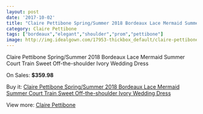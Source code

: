 ```yaml
---
layout: post
date: '2017-10-02'
title: "Claire Pettibone Spring/Summer 2018 Bordeaux Lace Mermaid Summer Court Train Sweet Off-the-shoulder Ivory Wedding Dress"
category: Claire Pettibone
tags: ["bordeaux","elegant","shoulder","prom","pettibone"]
image: http://img.idealgown.com/17953-thickbox_default/claire-pettibone-spring-summer-2018-bordeaux-lace-mermaid-summer-court-train-sweet-off-the-shoulder-ivory-wedding-dress.jpg
---
```

Claire Pettibone Spring/Summer 2018 Bordeaux Lace Mermaid Summer Court Train Sweet Off-the-shoulder Ivory Wedding Dress

On Sales: **$359.98**
<a href="https://www.idealgown.com/en/claire-pettibone/6971-claire-pettibone-spring-summer-2018-bordeaux-lace-mermaid-summer-court-train-sweet-off-the-shoulder-ivory-wedding-dress.html"><amp-img layout="responsive" width="600" height="600" src="//img.idealgown.com/17953-thickbox_default/claire-pettibone-spring-summer-2018-bordeaux-lace-mermaid-summer-court-train-sweet-off-the-shoulder-ivory-wedding-dress.jpg" alt="Claire Pettibone Spring/Summer 2018 Bordeaux Lace Mermaid Summer Court Train Sweet Off-the-shoulder Ivory Wedding Dress 0" /></a>
<a href="https://www.idealgown.com/en/claire-pettibone/6971-claire-pettibone-spring-summer-2018-bordeaux-lace-mermaid-summer-court-train-sweet-off-the-shoulder-ivory-wedding-dress.html"><amp-img layout="responsive" width="600" height="600" src="//img.idealgown.com/17960-thickbox_default/claire-pettibone-spring-summer-2018-bordeaux-lace-mermaid-summer-court-train-sweet-off-the-shoulder-ivory-wedding-dress.jpg" alt="Claire Pettibone Spring/Summer 2018 Bordeaux Lace Mermaid Summer Court Train Sweet Off-the-shoulder Ivory Wedding Dress 1" /></a>
<a href="https://www.idealgown.com/en/claire-pettibone/6971-claire-pettibone-spring-summer-2018-bordeaux-lace-mermaid-summer-court-train-sweet-off-the-shoulder-ivory-wedding-dress.html"><amp-img layout="responsive" width="600" height="600" src="//img.idealgown.com/17959-thickbox_default/claire-pettibone-spring-summer-2018-bordeaux-lace-mermaid-summer-court-train-sweet-off-the-shoulder-ivory-wedding-dress.jpg" alt="Claire Pettibone Spring/Summer 2018 Bordeaux Lace Mermaid Summer Court Train Sweet Off-the-shoulder Ivory Wedding Dress 2" /></a>
<a href="https://www.idealgown.com/en/claire-pettibone/6971-claire-pettibone-spring-summer-2018-bordeaux-lace-mermaid-summer-court-train-sweet-off-the-shoulder-ivory-wedding-dress.html"><amp-img layout="responsive" width="600" height="600" src="//img.idealgown.com/17958-thickbox_default/claire-pettibone-spring-summer-2018-bordeaux-lace-mermaid-summer-court-train-sweet-off-the-shoulder-ivory-wedding-dress.jpg" alt="Claire Pettibone Spring/Summer 2018 Bordeaux Lace Mermaid Summer Court Train Sweet Off-the-shoulder Ivory Wedding Dress 3" /></a>
<a href="https://www.idealgown.com/en/claire-pettibone/6971-claire-pettibone-spring-summer-2018-bordeaux-lace-mermaid-summer-court-train-sweet-off-the-shoulder-ivory-wedding-dress.html"><amp-img layout="responsive" width="600" height="600" src="//img.idealgown.com/17957-thickbox_default/claire-pettibone-spring-summer-2018-bordeaux-lace-mermaid-summer-court-train-sweet-off-the-shoulder-ivory-wedding-dress.jpg" alt="Claire Pettibone Spring/Summer 2018 Bordeaux Lace Mermaid Summer Court Train Sweet Off-the-shoulder Ivory Wedding Dress 4" /></a>
<a href="https://www.idealgown.com/en/claire-pettibone/6971-claire-pettibone-spring-summer-2018-bordeaux-lace-mermaid-summer-court-train-sweet-off-the-shoulder-ivory-wedding-dress.html"><amp-img layout="responsive" width="600" height="600" src="//img.idealgown.com/17956-thickbox_default/claire-pettibone-spring-summer-2018-bordeaux-lace-mermaid-summer-court-train-sweet-off-the-shoulder-ivory-wedding-dress.jpg" alt="Claire Pettibone Spring/Summer 2018 Bordeaux Lace Mermaid Summer Court Train Sweet Off-the-shoulder Ivory Wedding Dress 5" /></a>
<a href="https://www.idealgown.com/en/claire-pettibone/6971-claire-pettibone-spring-summer-2018-bordeaux-lace-mermaid-summer-court-train-sweet-off-the-shoulder-ivory-wedding-dress.html"><amp-img layout="responsive" width="600" height="600" src="//img.idealgown.com/17955-thickbox_default/claire-pettibone-spring-summer-2018-bordeaux-lace-mermaid-summer-court-train-sweet-off-the-shoulder-ivory-wedding-dress.jpg" alt="Claire Pettibone Spring/Summer 2018 Bordeaux Lace Mermaid Summer Court Train Sweet Off-the-shoulder Ivory Wedding Dress 6" /></a>
<a href="https://www.idealgown.com/en/claire-pettibone/6971-claire-pettibone-spring-summer-2018-bordeaux-lace-mermaid-summer-court-train-sweet-off-the-shoulder-ivory-wedding-dress.html"><amp-img layout="responsive" width="600" height="600" src="//img.idealgown.com/17954-thickbox_default/claire-pettibone-spring-summer-2018-bordeaux-lace-mermaid-summer-court-train-sweet-off-the-shoulder-ivory-wedding-dress.jpg" alt="Claire Pettibone Spring/Summer 2018 Bordeaux Lace Mermaid Summer Court Train Sweet Off-the-shoulder Ivory Wedding Dress 7" /></a>

Buy it: [Claire Pettibone Spring/Summer 2018 Bordeaux Lace Mermaid Summer Court Train Sweet Off-the-shoulder Ivory Wedding Dress](https://www.idealgown.com/en/claire-pettibone/6971-claire-pettibone-spring-summer-2018-bordeaux-lace-mermaid-summer-court-train-sweet-off-the-shoulder-ivory-wedding-dress.html "Claire Pettibone Spring/Summer 2018 Bordeaux Lace Mermaid Summer Court Train Sweet Off-the-shoulder Ivory Wedding Dress")

View more: [Claire Pettibone](https://www.idealgown.com/en/127-claire-pettibone "Claire Pettibone")